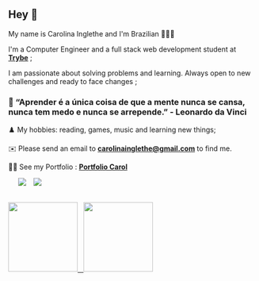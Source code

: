 ## Hey 👋  
 
My name is Carolina Inglethe and I'm Brazilian  👩🇧🇷 

I'm a Computer Engineer and a full stack web development student at **<a href="https://www.betrybe.com/" target="_blank">Trybe</a>** ;

I am passionate about solving problems and learning. Always open to new challenges and ready to face changes ;

###  🧠 “Aprender é a única coisa de que a mente nunca se cansa, nunca tem medo e nunca se arrepende.” - Leonardo da Vinci

♟️  My hobbies: reading, games, music and learning new things;

✉️ Please send an email to **carolinainglethe@gmail.com** to find me.

🧝‍♀️ See my Portfolio : **<a href="https://carolinainglethe.github.io/" target="_blank"> Portfolio Carol</a>** 

 
<div> 
 &nbsp;&nbsp;&nbsp;&nbsp;
  <a href="https://www.instagram.com/carol_inglethe/" target="_blank"><img src="https://img.shields.io/badge/-Instagram-%23E4405F?style=for-the-badge&logo=instagram&logoColor=white" target="_blank"></a>
 &nbsp;&nbsp;
  <a href="https://www.linkedin.com/in/carolinglethe/" target="_blank"><img src="https://img.shields.io/badge/-LinkedIn-%230077B5?style=for-the-badge&logo=linkedin&logoColor=white" target="_blank"></a> 
</div>

##

<div>
  <a href="https://github.com/CarolinaInglethe">
  <img height="140em"  src="https://github-readme-stats.vercel.app/api?username=CarolinaInglethe&show_icons=true&theme=material-palenight&include_all_commits=true&count_private=true"/>
   &nbsp;
  <img height="140em"  src="https://github-readme-stats.vercel.app/api/top-langs/?username=CarolinaInglethe&layout=compact&langs_count=16&theme=material-palenight"/>
</div>

